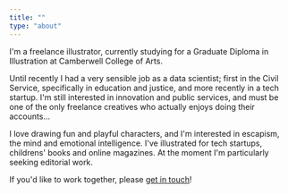 ```yaml
---
title: ""
type: "about"
---
```


I'm a freelance illustrator, currently studying for a Graduate Diploma in Illustration at Camberwell College of Arts.

Until recently I had a very sensible job as a data scientist; first in the Civil Service, specifically in education and justice, and more recently in a tech startup. I'm still interested in innovation and public services, and must be one of the only freelance creatives who actually enjoys doing their accounts...

I love drawing fun and playful characters, and I'm interested in escapism, the mind and emotional intelligence. I've illustrated for tech startups, childrens' books and online magazines. At the moment I'm particularly seeking editorial work.

If you'd like to work together, please [get in touch](mailto:vicky.hughes@hotmail.com)!

